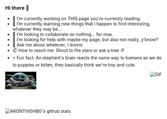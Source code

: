### Hi there 👋
- 🔭 I’m currently working on THIS page you're currently reading.
- 🌱 I’m currently learning new things that I happen to find interesting, whatever they may be...
- 👯 I’m looking to collaborate on nothing... for now.
- 🤔 I’m looking for help with maybe my page, but also not really, y'know?
- 💬 Ask me about whatever, I dunno 
- 📫 How to reach me: Shout to the stars or ask a tree :P
- ⚡ Fun fact: An elephant's brain reacts the same way to humans as we do to puppies or kitten, they basically think we're tiny and cute.

<img src="https://github.com/hargun79/hargun79/blob/master/Assets/hi.gif" style="width: 100px;">
  <img align="right" alt="GIF" src="https://media.giphy.com/media/iIqmM5tTjmpOB9mpbn/giphy.gif" />
  
 ###      ‏‏‎ 
  
  ![AKGNTIVGHBG's github stats](https://github-readme-stats.vercel.app/api?username=AKGNTIVGHBG&show_icons=true&hide_border=true)
